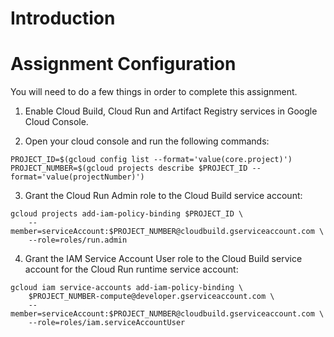 #  Introduction


# Assignment Configuration

You will need to do a few things in order to complete this assignment. 

1. Enable Cloud Build, Cloud Run and Artifact Registry services in Google Cloud Console. 

2. Open your cloud console and run the following commands:

```
PROJECT_ID=$(gcloud config list --format='value(core.project)')
PROJECT_NUMBER=$(gcloud projects describe $PROJECT_ID --format='value(projectNumber)')
```

3. Grant the Cloud Run Admin role to the Cloud Build service account:

```
gcloud projects add-iam-policy-binding $PROJECT_ID \
    --member=serviceAccount:$PROJECT_NUMBER@cloudbuild.gserviceaccount.com \
    --role=roles/run.admin
```


4. Grant the IAM Service Account User role to the Cloud Build service account for the Cloud Run runtime service account:

```
gcloud iam service-accounts add-iam-policy-binding \
    $PROJECT_NUMBER-compute@developer.gserviceaccount.com \
    --member=serviceAccount:$PROJECT_NUMBER@cloudbuild.gserviceaccount.com \
    --role=roles/iam.serviceAccountUser
```
# 

